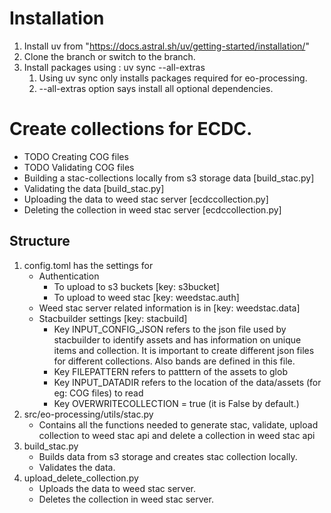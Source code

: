 # Installation
1. Install uv from "https://docs.astral.sh/uv/getting-started/installation/"
2. Clone the branch or switch to the branch.
3. Install packages using : uv sync --all-extras
   1. Using uv sync only installs packages required for eo-processing.
   2. --all-extras option says install all optional dependencies.


# Create collections for ECDC.
- TODO Creating COG files
- TODO Validating COG files
- Building a stac-collections locally from s3 storage data [build_stac.py]
- Validating the data  [build_stac.py]
- Uploading the data to weed stac server  [ecdccollection.py]
- Deleting the collection in weed stac server  [ecdccollection.py]

## Structure 
1. config.toml has the settings for
    - Authentication
        - To upload to s3 buckets [key: s3bucket]
        - To upload to weed stac [key: weedstac.auth]
    - Weed stac server related information is in [key: weedstac.data]
    - Stacbuilder settings [key: stacbuild]
        - Key INPUT_CONFIG_JSON refers to the json file used by stacbuilder to identify assets and has information on unique items and collection. It is important to create different json files for different collections. Also bands are defined in this file.
        - Key FILEPATTERN refers to patttern of the assets to glob
        - Key INPUT_DATADIR refers to the location of the data/assets (for eg: COG files) to read
        - Key OVERWRITECOLLECTION = true (it is False by default.)
2. src/eo-processing/utils/stac.py
    - Contains all the functions needed to generate stac, validate, upload collection to weed stac api and delete a collection in weed stac api
3. build_stac.py 
   - Builds data from s3 storage and creates stac collection locally.
   - Validates the data.
4. upload_delete_collection.py
   - Uploads the data to weed stac server.
   - Deletes the collection in weed stac server.


